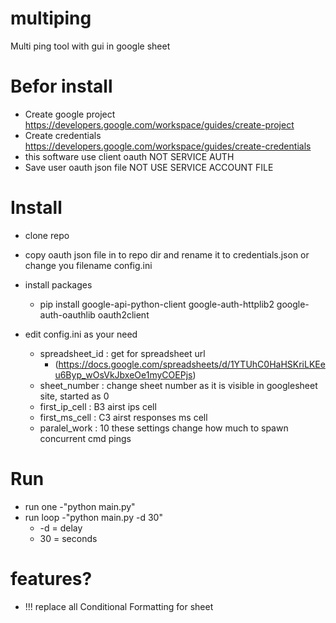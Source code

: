 # multiping
Multi ping tool with gui in google sheet

# Befor install
- Create google project https://developers.google.com/workspace/guides/create-project 
- Create credentials https://developers.google.com/workspace/guides/create-credentials
- this software use client oauth NOT SERVICE AUTH
- Save user oauth json file NOT USE SERVICE ACCOUNT FILE

# Install

- clone repo

- copy oauth json file in to repo dir and rename it to credentials.json or change you filename config.ini

- install packages
    - pip install google-api-python-client google-auth-httplib2 google-auth-oauthlib oauth2client

- edit config.ini as your need
    - spreadsheet_id : get for spreadsheet url
        - (https://docs.google.com/spreadsheets/d/1YTUhC0HaHSKriLKEeu6Byp_wOsVkJbxeOe1myCOEPjs)
    - sheet_number : change sheet number as it is visible in googlesheet site, started as 0
    - first_ip_cell : B3 аirst ips cell 
    - first_ms_cell : C3 аirst responses ms cell
    - paralel_work : 10 these settings change how much to spawn concurrent cmd pings

# Run
- run one
    -"python main.py"
- run loop 
    -"python main.py -d 30"
    - -d = delay
    - 30 = seconds

# features?
- !!! replace all Conditional Formatting for sheet
